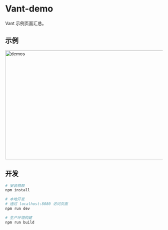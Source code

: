 # Vant-demo
Vant 示例页面汇总。


## 示例
<img src="https://img.yzcdn.cn/public_files/2017/10/25/88a2c26ecea47bb01388ff5bfa4306ff.png" alt="demos" width="600" height="347"/>

## 开发

``` bash
# 安装依赖
npm install

# 本地开发
# 通过 localhost:8080 访问页面
npm run dev

# 生产环境构建
npm run build
```

